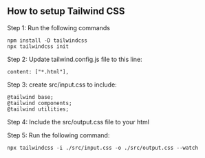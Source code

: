 ## How to setup Tailwind CSS 

Step 1: Run the following commands 

```
npm install -D tailwindcss
npx tailwindcss init 
```

Step 2: Update tailwind.config.js file to this line: 
```
content: ["*.html"], 
```
Step 3: create src/input.css to include: 

```
@tailwind base; 
@tailwind components; 
@tailwind utilities; 
```
Step 4: Include the src/output.css file to your html 

Step 5: Run the following command: 
```
npx tailwindcss -i ./src/input.css -o ./src/output.css --watch
```
